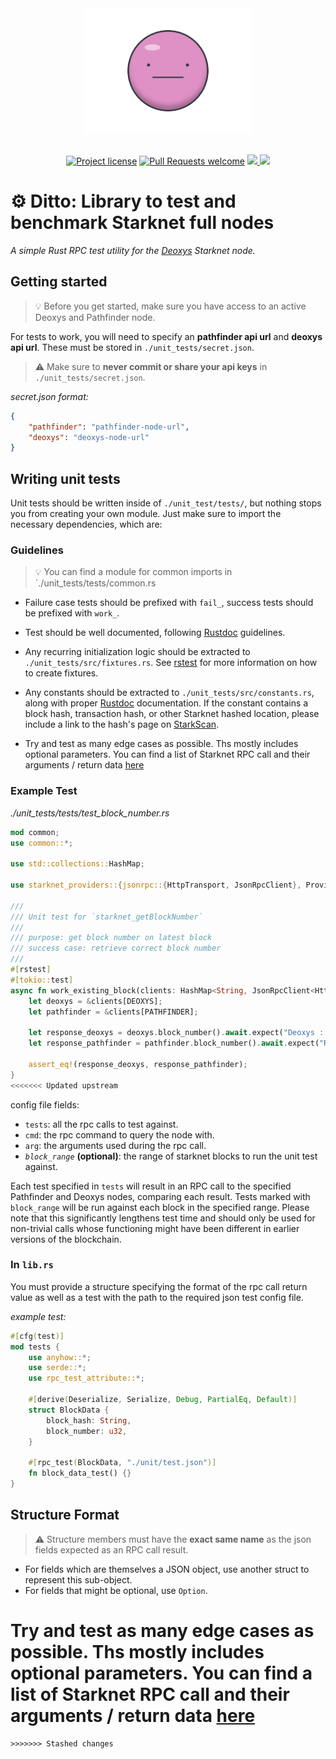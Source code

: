 <!-- markdownlint-disable -->
<div align="center">
<img src="https://github.com/KasarLabs/brand/blob/main/projects/ditto/logo.png?raw=true" height="200">
</div>
<div align="center">
<br />
<!-- markdownlint-restore -->

[![Project license](https://img.shields.io/github/license/kasarLabs/ditto.svg?style=flat-square)](LICENSE)
[![Pull Requests welcome](https://img.shields.io/badge/PRs-welcome-ff69b4.svg?style=flat-square)](https://github.com/kasarLabs/ditto/issues?q=is%3Aissue+is%3Aopen+label%3A%22help+wanted%22)
<a href="https://twitter.com/KasarLabs">
<img src="https://img.shields.io/twitter/follow/KasarLabs?style=social"/> </a>
<a href="https://github.com/kasarlabs/ditto">
<img src="https://img.shields.io/github/stars/kasarlabs/ditto?style=social"/>
</a>

</div>

# ⚙️ Ditto: Library to test and benchmark Starknet full nodes

_A simple Rust RPC test utility for the [Deoxys](https://github.com/KasarLabs/deoxys) Starknet node._

## Getting started

> 💡 Before you get started, make sure you have access to an active Deoxys and Pathfinder node.

For tests to work, you will need to specify an **pathfinder api url** and **deoxys api url**. These must be stored in `./unit_tests/secret.json`.

> ⚠️ Make sure to **never commit or share your api keys** in `./unit_tests/secret.json`.

*secret.json format:*
```json
{
    "pathfinder": "pathfinder-node-url",
    "deoxys": "deoxys-node-url"
}
```

## Writing unit tests

Unit tests should be written inside of `./unit_test/tests/`, but nothing stops you from creating your own module. Just make sure to import the necessary dependencies, which are:

### Guidelines

> 💡 You can find a module for common imports in `./unit_tests/tests/common.rs

- Failure case tests should be prefixed with `fail_`, success tests should be prefixed with `work_`.
- Test should be well documented, following [Rustdoc](https://doc.rust-lang.org/rustdoc/index.html) guidelines.
- Any recurring initialization logic should be extracted to `./unit_tests/src/fixtures.rs`. See [rstest](https://docs.rs/rstest/latest/rstest/) for more information on how to create fixtures.
- Any constants should be extracted to `./unit_tests/src/constants.rs`, along with proper [Rustdoc](https://doc.rust-lang.org/rustdoc/index.html) documentation. If the constant contains a block hash, transaction hash, or other Starknet hashed location, please include a link to the hash's page on [StarkScan](https://starkscan.co/).

- Try and test as many edge cases as possible. Ths mostly includes optional parameters. You can find a list
of Starknet RPC call and their arguments / return data [here](https://playground.open-rpc.org/?uiSchema%5BappBar%5D%5Bui:splitView%5D=false&schemaUrl=https://raw.githubusercontent.com/starkware-libs/starknet-specs/master/api/starknet_api_openrpc.json&uiSchema%5BappBar%5D%5Bui:input%5D=false&uiSchema%5BappBar%5D%5Bui:darkMode%5D=true&uiSchema%5BappBar%5D%5Bui:examplesDropdown%5D=false)

### Example Test

*./unit_tests/tests/test_block_number.rs*
```rust
mod common;
use common::*;

use std::collections::HashMap;

use starknet_providers::{jsonrpc::{HttpTransport, JsonRpcClient}, Provider};

///
/// Unit test for `starknet_getBlockNumber`
/// 
/// purpose: get block number on latest block
/// success case: retrieve correct block number
/// 
#[rstest]
#[tokio::test]
async fn work_existing_block(clients: HashMap<String, JsonRpcClient<HttpTransport>>) {
    let deoxys = &clients[DEOXYS];
    let pathfinder = &clients[PATHFINDER];

    let response_deoxys = deoxys.block_number().await.expect("Deoxys : Error while getting the block number");
    let response_pathfinder = pathfinder.block_number().await.expect("RPC : Error while getting the block number");

    assert_eq!(response_deoxys, response_pathfinder);
}
<<<<<<< Updated upstream
```

config file fields:
- `tests`: all the rpc calls to test against.
- `cmd`: the rpc command to query the node with.
- `arg`: the arguments used during the rpc call.
- *`block_range`* **(optional)**: the range of starknet blocks to run the unit test against.

Each test specified in `tests` will result in an RPC call to the specified Pathfinder and Deoxys nodes, comparing each result. Tests marked with `block_range` will be run against each block in the specified range. Please note that this significantly lengthens test time and should only be used for non-trivial calls whose functioning might have been different in earlier versions of the blockchain.

### In `lib.rs`

You must provide a structure specifying the format of the rpc call return value as well as a test with the path to the required json test config file.

*example test:*
```rust
#[cfg(test)]
mod tests {
    use anyhow::*;
    use serde::*;
    use rpc_test_attribute::*;

    #[derive(Deserialize, Serialize, Debug, PartialEq, Default)]
    struct BlockData {
        block_hash: String,
        block_number: u32,
    }

    #[rpc_test(BlockData, "./unit/test.json")]
    fn block_data_test() {}
}
```

## Structure Format

> ⚠️ Structure members must have the **exact same name** as the json fields expected as an RPC call result.

- For fields which are themselves a JSON object, use another struct to represent this sub-object.
- For fields that might be optional, use `Option`.

Try and test as many edge cases as possible. Ths mostly includes optional parameters. You can find a list
of Starknet RPC call and their arguments / return data [here](https://playground.open-rpc.org/?uiSchema%5BappBar%5D%5Bui:splitView%5D=false&schemaUrl=https://raw.githubusercontent.com/starkware-libs/starknet-specs/master/api/starknet_api_openrpc.json&uiSchema%5BappBar%5D%5Bui:input%5D=false&uiSchema%5BappBar%5D%5Bui:darkMode%5D=true&uiSchema%5BappBar%5D%5Bui:examplesDropdown%5D=false)
=======
```
>>>>>>> Stashed changes
